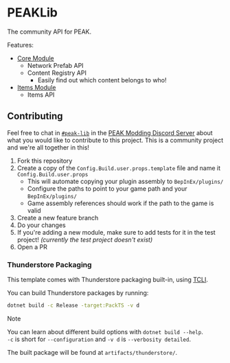 # PEAKLib

The community API for PEAK.

Features:

- [Core Module](/src/PEAKLib.Core/README.md)
  - Network Prefab API
  - Content Registry API
    - Easily find out which content belongs to who!
- [Items Module](/src/PEAKLib.Items/README.md)
  - Items API

## Contributing

Feel free to chat in [`#peak-lib`](<https://discord.com/channels/1363179626435707082/1387320203746082866>) in the [PEAK Modding Discord Server](<https://discord.gg/SAw86z24rB>) about what you would like to contribute to this project. This is a community project and we're all together in this!

1. Fork this repository
2. Create a copy of the `Config.Build.user.props.template` file and name it `Config.Build.user.props`
   - This will automate copying your plugin assembly to `BepInEx/plugins/`
   - Configure the paths to point to your game path and your `BepInEx/plugins/`
   - Game assembly references should work if the path to the game is valid
3. Create a new feature branch
4. Do your changes
5. If you're adding a new module, make sure to add tests for it in the test project! *(currently the test project doesn't exist)*
6. Open a PR

### Thunderstore Packaging

This template comes with Thunderstore packaging built-in, using [TCLI](<https://github.com/thunderstore-io/thunderstore-cli>).

You can build Thunderstore packages by running:

```sh
dotnet build -c Release -target:PackTS -v d
```

> [!NOTE]  
> You can learn about different build options with `dotnet build --help`.  
> `-c` is short for `--configuration` and `-v d` is `--verbosity detailed`.

The built package will be found at `artifacts/thunderstore/`.
